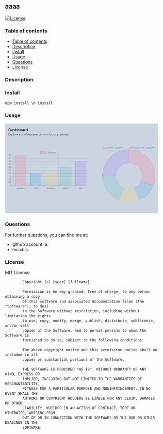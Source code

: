 ## aaaa

[![License](https://img.shields.io/badge/License-MIT-yellow.svg)](https://opensource.org/licenses/MIT)

### Table of contents

- [Table of contents](#table-of-contents)
- [Description](#description)
- [Install](#install)
- [Usage](#usage)
- [Questions](#questions)
- [License](#license)

### Description





### Install


    npm install \n install


### Usage


![link](./Assets/wolfinance.png)


### Questions


For further questions, you can find me at:
- github account: a.
- email: a.




### License

MIT License

            Copyright (c) [year] [fullname]
            
            Permission is hereby granted, free of charge, to any person obtaining a copy
            of this software and associated documentation files (the "Software"), to deal
            in the Software without restriction, including without limitation the rights
            to use, copy, modify, merge, publish, distribute, sublicense, and/or sell
            copies of the Software, and to permit persons to whom the Software is
            furnished to do so, subject to the following conditions:
            
            The above copyright notice and this permission notice shall be included in all
            copies or substantial portions of the Software.
            
            THE SOFTWARE IS PROVIDED "AS IS", WITHOUT WARRANTY OF ANY KIND, EXPRESS OR
            IMPLIED, INCLUDING BUT NOT LIMITED TO THE WARRANTIES OF MERCHANTABILITY,
            FITNESS FOR A PARTICULAR PURPOSE AND NONINFRINGEMENT. IN NO EVENT SHALL THE
            AUTHORS OR COPYRIGHT HOLDERS BE LIABLE FOR ANY CLAIM, DAMAGES OR OTHER
            LIABILITY, WHETHER IN AN ACTION OF CONTRACT, TORT OR OTHERWISE, ARISING FROM,
            OUT OF OR IN CONNECTION WITH THE SOFTWARE OR THE USE OR OTHER DEALINGS IN THE
            SOFTWARE.
